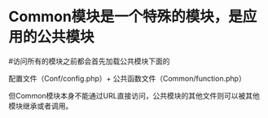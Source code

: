 # Common模块是一个特殊的模块，是应用的公共模块

#访问所有的模块之前都会首先加载公共模块下面的

配置文件（Conf/config.php）+ 公共函数文件（Common/function.php）

但Common模块本身不能通过URL直接访问，公共模块的其他文件则可以被其他模块继承或者调用。